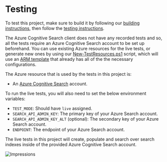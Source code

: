# Testing

To test this project, make sure to build it by following our [building instructions](https://github.com/Azure/azure-sdk-for-js/blob/master/CONTRIBUTING.md#building), then follow the [testing instructions](https://github.com/Azure/azure-sdk-for-js/blob/master/CONTRIBUTING.md#testing).

The Azure Cognitive Search client does not have any recorded tests and so, all the tests require an Azure Cognitive Search account to be set up beforehand. You can use existing Azure resources for the live tests, or generate new ones by using our [New-TestResources.ps1](https://github.com/Azure/azure-sdk-for-js/blob/master/eng/common/TestResources/New-TestResources.ps1) script, which will use an [ARM template](https://github.com/Azure/azure-sdk-for-js/blob/master/sdk/search/test-resources.json) that already has all of the the necessary configurations.

The Azure resource that is used by the tests in this project is:

- An [Azure Cognitive Search](https://docs.microsoft.com/en-us/azure/search/search-what-is-azure-search) account.

To run the live tests, you will also need to set the below environment variables:

- `TEST_MODE`: Should have `live` assigned.
- `SEARCH_API_ADMIN_KEY`: The primary key of your Azure Search account.
- `SEARCH_API_ADMIN_KEY_ALT` (optional): The secondary key of your Azure Search account.
- `ENDPOINT`: The endpoint of your Azure Search account.

The live tests in this project will create, populate and search over search indexes inside of the provided Azure Cognitive Search account.

![Impressions](https://azure-sdk-impressions.azurewebsites.net/api/impressions/azure-sdk-for-js%2Fsdk%2Fsearch%2Fsearch-documents%2Ftest%2FREADME.png)
